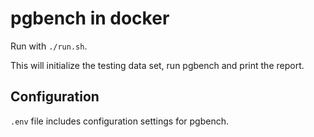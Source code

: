 # pgbench in docker

Run with `./run.sh`.

This will initialize the testing data set, run pgbench and print the report.

## Configuration

`.env` file includes configuration settings for pgbench.
